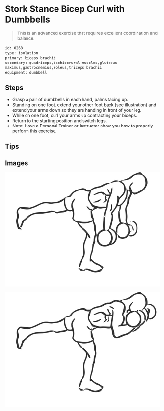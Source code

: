 # Stork Stance Bicep Curl with Dumbbells

> This is an advanced exercise that requires excellent coordination and balance.

``` 
id: 0268 
type: isolation 
primary: biceps brachii 
secondary: quadriceps,ischiocrural muscles,glutaeus maximus,gastrocnemius,soleus,triceps brachii 
equipment: dumbbell 
``` 


## Steps


 - Grasp a pair of dumbbells in each hand, palms facing up.
 - Standing on one foot, extend your other foot back (see illustration) and extend your arms down so they are handing in front of your leg.
 - While on one foot, curl your arms up contracting your biceps.
 - Return to the starting position and switch legs.
 - Note: Have a Personal Trainer or Instructor show you how to properly perform this exercise.

## Tips



## Images

![](./../svg/0268-relaxation.svg "")

![](./../svg/0268-tension.svg "")

